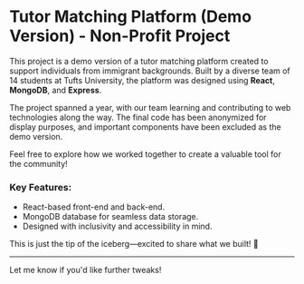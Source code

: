 # Tutor Matching Platform (Demo Version) - Non-Profit Project

This project is a demo version of a tutor matching platform created to support individuals from immigrant backgrounds. Built by a diverse team of 14 students at Tufts University, the platform was designed using **React**, **MongoDB**, and **Express**.

The project spanned a year, with our team learning and contributing to web technologies along the way. The final code has been anonymized for display purposes, and important components have been excluded as the demo version. 

Feel free to explore how we worked together to create a valuable tool for the community!

### Key Features:
- React-based front-end and back-end.
- MongoDB database for seamless data storage.
- Designed with inclusivity and accessibility in mind.

This is just the tip of the iceberg—excited to share what we built! 🚀

---

Let me know if you'd like further tweaks!
